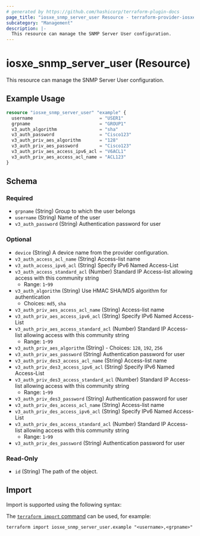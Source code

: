 ```yaml
---
# generated by https://github.com/hashicorp/terraform-plugin-docs
page_title: "iosxe_snmp_server_user Resource - terraform-provider-iosxe"
subcategory: "Management"
description: |-
  This resource can manage the SNMP Server User configuration.
---
```


# iosxe_snmp_server_user (Resource)

This resource can manage the SNMP Server User configuration.

## Example Usage

```terraform
resource "iosxe_snmp_server_user" "example" {
  username                         = "USER1"
  grpname                          = "GROUP1"
  v3_auth_algorithm                = "sha"
  v3_auth_password                 = "Cisco123"
  v3_auth_priv_aes_algorithm       = "128"
  v3_auth_priv_aes_password        = "Cisco123"
  v3_auth_priv_aes_access_ipv6_acl = "V6ACL1"
  v3_auth_priv_aes_access_acl_name = "ACL123"
}
```

<!-- schema generated by tfplugindocs -->
## Schema

### Required

- `grpname` (String) Group to which the user belongs
- `username` (String) Name of the user
- `v3_auth_password` (String) Authentication password for user

### Optional

- `device` (String) A device name from the provider configuration.
- `v3_auth_access_acl_name` (String) Access-list name
- `v3_auth_access_ipv6_acl` (String) Specify IPv6 Named Access-List
- `v3_auth_access_standard_acl` (Number) Standard IP Access-list allowing access with this community string
  - Range: `1`-`99`
- `v3_auth_algorithm` (String) Use HMAC SHA/MD5 algorithm for authentication
  - Choices: `md5`, `sha`
- `v3_auth_priv_aes_access_acl_name` (String) Access-list name
- `v3_auth_priv_aes_access_ipv6_acl` (String) Specify IPv6 Named Access-List
- `v3_auth_priv_aes_access_standard_acl` (Number) Standard IP Access-list allowing access with this community string
  - Range: `1`-`99`
- `v3_auth_priv_aes_algorithm` (String) - Choices: `128`, `192`, `256`
- `v3_auth_priv_aes_password` (String) Authentication password for user
- `v3_auth_priv_des3_access_acl_name` (String) Access-list name
- `v3_auth_priv_des3_access_ipv6_acl` (String) Specify IPv6 Named Access-List
- `v3_auth_priv_des3_access_standard_acl` (Number) Standard IP Access-list allowing access with this community string
  - Range: `1`-`99`
- `v3_auth_priv_des3_password` (String) Authentication password for user
- `v3_auth_priv_des_access_acl_name` (String) Access-list name
- `v3_auth_priv_des_access_ipv6_acl` (String) Specify IPv6 Named Access-List
- `v3_auth_priv_des_access_standard_acl` (Number) Standard IP Access-list allowing access with this community string
  - Range: `1`-`99`
- `v3_auth_priv_des_password` (String) Authentication password for user

### Read-Only

- `id` (String) The path of the object.

## Import

Import is supported using the following syntax:

The [`terraform import` command](https://developer.hashicorp.com/terraform/cli/commands/import) can be used, for example:

```shell
terraform import iosxe_snmp_server_user.example "<username>,<grpname>"
```
